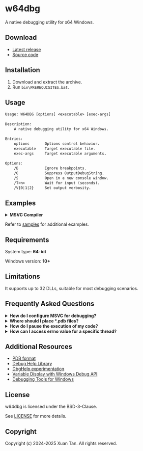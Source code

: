 # w64dbg

A native debugging utility for x64 Windows.

## Download

- [Latest release](https://github.com/vxtan27/w64dbg/releases/latest)
- [Source code](./)

## Installation

1. Download and extract the archive.
2. Run `bin\PREREQUISITES.bat`.

## Usage

```
Usage: W64DBG [options] <executable> [exec-args]

Description:
    A native debugging utility for x64 Windows.

Entries:
    options       Options control behavior.
    executable    Target executable file.
    exec-args     Target executable arguments.

Options:
    /B            Ignore breakpoints.
    /O            Suppress OutputDebugString.
    /S            Open in a new console window.
    /T<n>         Wait for input (seconds).
    /V{0|1|2}     Set output verbosity.
```

## Examples

<details>
    <summary>
        <b>
            MSVC Compiler
        </b>
    </summary>
    <br>
    <img src="./samples/4.png"/>
</details>

Refer to [samples](samples) for additional examples.

## Requirements

System type: **64-bit**

Windows version: **10+**

## Limitations

It supports up to 32 DLLs, suitable for most debugging scenarios.

## Frequently Asked Questions

<details>
    <summary>
        <b>
            How do I configure MSVC for debugging?
        </b>
    </summary>

Use these options with MSVC:

| Option          | MSVC-Optimized | Debug info level     |
| --------------- | -------------- | -------------------- |
| /DEBUG          | Yes            | Standard             |
| /DEBUG:FULL     | Yes            | Maximum              |
| /DEBUG:FASTLINK | Yes            | Reduced              |
| /Z7             | Yes            | Basic                |
| /Zi             | Yes            | Standard             |
| /OPT:NOREF      | No             | Enhanced symbol info |
| /OPT:NOICF      | No             | Enhanced symbol info |

For further details:

- [Generate debug info](https://learn.microsoft.com/cpp/build/reference/debug-generate-debug-info)
- [Debug Information Format](https://learn.microsoft.com/cpp/build/reference/z7-zi-zi-debug-information-format)
- [Optimizations](https://learn.microsoft.com/cpp/build/reference/opt-optimizations)

</details>

<details>
    <summary>
        <b>
            Where should I place *.pdb files?
        </b>
    </summary>

Place `*.pdb` files alongside the executable or configure symbol paths via `_NT_ALT_SYMBOL_PATH` or `_NT_SYMBOL_PATH`

Refer to [Microsoft Documentation](https://learn.microsoft.com/windows-hardware/drivers/debugger/general-environment-variables) for further details.

</details>

<details>
    <summary>
        <b>
            How do I pause the execution of my code?
        </b>
    </summary>

You can use the `__debugbreak()` or `DebugBreak()` to pause execution at specific points.

Refer to [Microsoft Documentation](https://learn.microsoft.com/visualstudio/debugger/using-breakpoints) for further details.

</details>

<details>
    <summary>
        <b>
            How can I access errno value for a specific thread?
        </b>
    </summary>

`errno` is thread-local and accessed via `_errno()`:

    _ACRTIMP int* __cdecl _errno(void);
    #define errno (*_errno())

Direct access to another thread's `errno` is not possible.

</details>

## Additional Resources

- [PDB format](https://github.com/Microsoft/microsoft-pdb/blob/master/docs/ExternalResources.md)
- [Debug Help Library](https://learn.microsoft.com/windows/win32/debug/debug-help-library)
- [DbgHelp experimentation](https://debuginfo.com/articles.html)
- [Variable Display with Windows Debug API](https://accu.org/journals/overload/29/165/orr)
- [Debugging Tools for Windows](https://learn.microsoft.com/windows-hardware/drivers/debugger/debugger-download-tools)

## License

w64dbg is licensed under the BSD-3-Clause.

See [LICENSE](LICENSE) for more details.

## Copyright

Copyright (c) 2024-2025 Xuan Tan. All rights reserved.